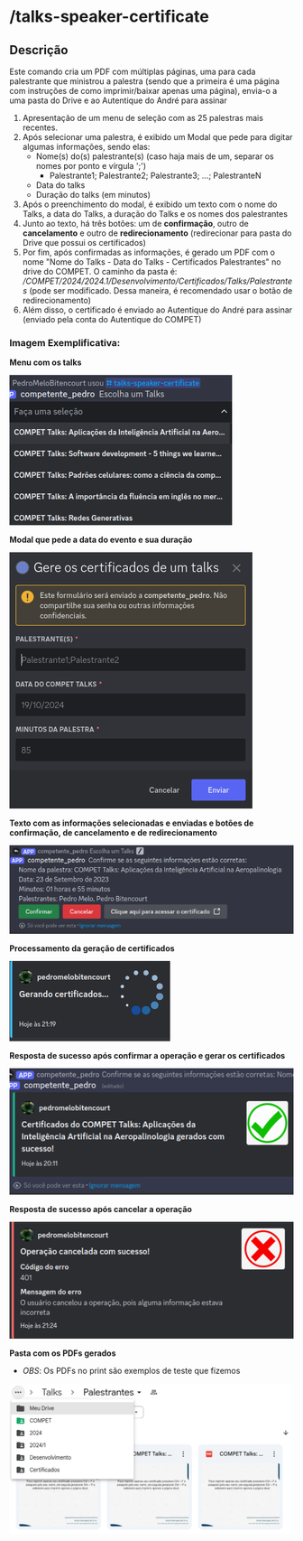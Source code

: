 # /talks-speaker-certificate

## Descrição

Este comando cria um PDF com múltiplas páginas, uma para cada palestrante que ministrou a palestra (sendo que a primeira é uma página com instruções de como imprimir/baixar apenas uma página), envia-o a uma pasta do Drive e ao Autentique do André para assinar

1. Apresentação de um menu de seleção com as 25 palestras mais recentes.
2. Após selecionar uma palestra, é exibido um Modal que pede para digitar algumas informações, sendo elas:
    - Nome(s) do(s) palestrante(s) (caso haja mais de um, separar os nomes por ponto e vírgula ';')
        - Palestrante1; Palestrante2; Palestrante3; ...; PalestranteN
    - Data do talks
    - Duração do talks (em minutos)
3. Após o preenchimento do modal, é exibido um texto com o nome do Talks, a data do Talks, a duração do Talks e os nomes dos palestrantes
4. Junto ao texto, há três botões: um de **confirmação**, outro de **cancelamento** e outro de **redirecionamento** (redirecionar para pasta do Drive que possui os certificados)
5. Por fim, após confirmadas as informações, é gerado um PDF com o nome "Nome do Talks - Data do Talks - Certificados Palestrantes" no drive do COMPET. O caminho da pasta é: */COMPET/2024/2024.1/Desenvolvimento/Certificados/Talks/Palestrantes* (pode ser modificado. Dessa maneira, é recomendado usar o botão de redirecionamento)
6. Além disso, o certificado é enviado ao Autentique do André para assinar (enviado pela conta do Autentique do COMPET)


### Imagem Exemplificativa:
**Menu com os talks**

![Menu com os 25 talks mais recentes](./assets/talks-speaker-certificate-1.png)

**Modal que pede a data do evento e sua duração**

![Modal que pede a data do evento e sua duracao](./assets/talks-speaker-certificate-2.png)

**Texto com as informações selecionadas e enviadas e botões de confirmação, de cancelamento e de redirecionamento**

![Texto reconfirmando informacoes e butoes](./assets/talks-speaker-certificate-3.png)

**Processamento da geração de certificados**

![Processamento da geracao de certificados](./assets/talks-certificate-5.png)

**Resposta de sucesso após confirmar a operação e gerar os certificados**

![Resposta de sucesso apos geracao dos certificados](./assets/talks-speaker-certificate-4.png)

**Resposta de sucesso após cancelar a operação**

![Resposta de sucesso apos cancelamento da operacao](./assets/talks-certificate-6.png)

**Pasta com os PDFs gerados**

* *OBS*: Os PDFs no print são exemplos de teste que fizemos

![Pasta com os pdfs gerados pelo comando](./assets/talks-speaker-certificate-7.png)